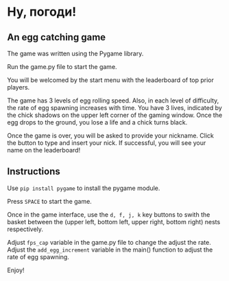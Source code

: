 # Ну, погоди!

## An egg catching game

The game was written using the Pygame library.

Run the game.py file to start the game.

You will be welcomed by the start menu with the leaderboard of top prior players.

The game has 3 levels of egg rolling speed. Also, in each level of difficulty, the rate of egg spawning increases with time.
You have 3 lives, indicated by the chick shadows on the upper left corner of the gaming window. Once the egg drops to the ground, you lose a life and a chick turns black. 

Once the game is over, you will be asked to provide your nickname. Click the button to type and insert your nick. If successful, you will see your name on the leaderboard!

## Instructions
Use `pip install pygame` to install the pygame module.

Press `SPACE` to start the game.

Once in the game interface, use the `d, f, j, k` key buttons to swith the basket between the (upper left, bottom left, upper right, bottom right) nests respectively.

Adjust `fps_cap` variable in the game.py file to change the adjust the rate.
Adjust the `add_egg_increment` variable in the main() function to adjust the rate of egg spawning.


Enjoy!
